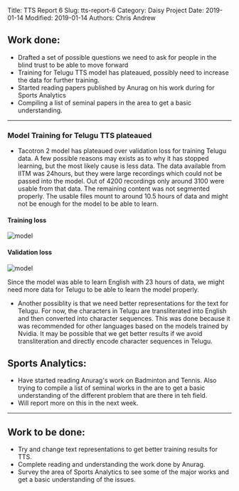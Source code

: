 Title: TTS Report 6
Slug: tts-report-6
Category: Daisy Project
Date: 2019-01-14
Modified: 2019-01-14
Authors: Chris Andrew

## Work done:
- Drafted a set of possible questions we need to ask for people in the blind trust to be able to move forward
- Training for Telugu TTS model has plateaued, possibly need to increase the data for further training.
- Started reading papers published by Anurag on his work during for Sports Analytics
- Compiling a list of seminal papers in the area to get a basic understanding.
----

### Model Training for Telugu TTS plateaued
- Tacotron 2 model has plateaued over validation loss for training Telugu data. A few possible reasons may exists as to why it has stopped learning, but the most likely cause is less data.
The data available from IITM was 24hours, but they were large recordings which could not be passed into the model. Out of 4200 recordings only around 3100 were usable from that data. The remaining content was not segmented properly. The usable files mount to around 10.5 hours of data and might not be enough for the model to be able to learn.

#### Training loss
![model]({filename}/images/train2.png)

#### Validation loss
![model]({filename}/images/val2.png)


Since the model was able to learn English with 23 hours of data, we might need more data for Telugu to be able to learn the model properly.

- Another possiblity is that we need better representations for the text for Telugu. For now, the characters in Telugu are transliterated into English and then converted into character sequences. This was done because it was recommended for other languages based on the models trained by Nvidia. It may be possible that we get better results if we avoid transliteration and directly encode character sequences in Telugu.

## Sports Analytics:
- Have started reading Anurag's work on Badminton and Tennis. Also trying to compile a list of seminal works in the are to get a basic understanding of the different problem that are there in teh field.
- Will report more on this in the next week.


-----
## Work to be done:
- Try and change text representations to get better training results for TTS.
- Complete reading and understanding the work done by Anurag.
- Survey the area of Sports Analytics to see some of the major works and get a basic understanding of the issues.
